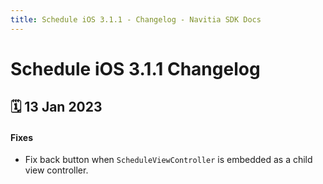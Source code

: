```yaml
---
title: Schedule iOS 3.1.1 - Changelog - Navitia SDK Docs
---
```


# Schedule iOS 3.1.1 Changelog

<h2>🗓 13 Jan 2023</h2>

#### Fixes
- Fix back button when `ScheduleViewController` is embedded as a child view controller. 

